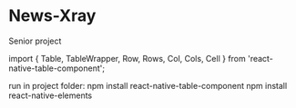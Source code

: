 # News-Xray
Senior project

import { Table, TableWrapper, Row, Rows, Col, Cols, Cell } from 'react-native-table-component';

run in project folder:
npm install react-native-table-component
npm install react-native-elements

